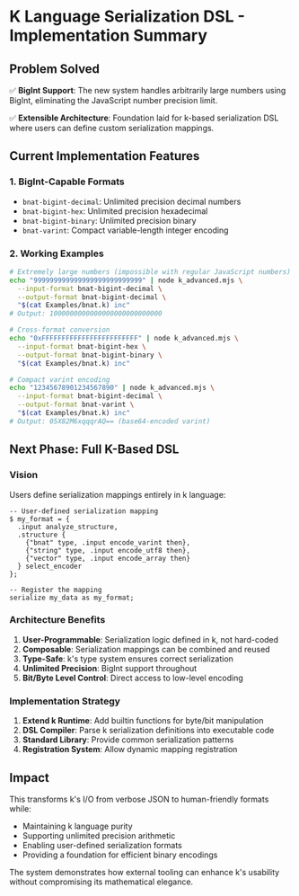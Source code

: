 # K Language Serialization DSL - Implementation Summary

## Problem Solved

✅ **BigInt Support**: The new system handles arbitrarily large numbers using BigInt, eliminating the JavaScript number precision limit.

✅ **Extensible Architecture**: Foundation laid for k-based serialization DSL where users can define custom serialization mappings.

## Current Implementation Features

### 1. BigInt-Capable Formats
- `bnat-bigint-decimal`: Unlimited precision decimal numbers
- `bnat-bigint-hex`: Unlimited precision hexadecimal  
- `bnat-bigint-binary`: Unlimited precision binary
- `bnat-varint`: Compact variable-length integer encoding

### 2. Working Examples

```bash
# Extremely large numbers (impossible with regular JavaScript numbers)
echo "999999999999999999999999999" | node k_advanced.mjs \
  --input-format bnat-bigint-decimal \
  --output-format bnat-bigint-decimal \
  "$(cat Examples/bnat.k) inc"
# Output: 1000000000000000000000000000

# Cross-format conversion
echo "0xFFFFFFFFFFFFFFFFFFFFFFFF" | node k_advanced.mjs \
  --input-format bnat-bigint-hex \
  --output-format bnat-bigint-binary \
  "$(cat Examples/bnat.k) inc"

# Compact varint encoding
echo "12345678901234567890" | node k_advanced.mjs \
  --input-format bnat-bigint-decimal \
  --output-format bnat-varint \
  "$(cat Examples/bnat.k) inc"
# Output: 05X82M6xqqqrAQ== (base64-encoded varint)
```

## Next Phase: Full K-Based DSL

### Vision
Users define serialization mappings entirely in k language:

```k
-- User-defined serialization mapping
$ my_format = {
  .input analyze_structure,
  .structure {
    {"bnat" type, .input encode_varint then},
    {"string" type, .input encode_utf8 then},  
    {"vector" type, .input encode_array then}
  } select_encoder
};

-- Register the mapping
serialize my_data as my_format;
```

### Architecture Benefits

1. **User-Programmable**: Serialization logic defined in k, not hard-coded
2. **Composable**: Serialization mappings can be combined and reused
3. **Type-Safe**: k's type system ensures correct serialization
4. **Unlimited Precision**: BigInt support throughout
5. **Bit/Byte Level Control**: Direct access to low-level encoding

### Implementation Strategy

1. **Extend k Runtime**: Add builtin functions for byte/bit manipulation
2. **DSL Compiler**: Parse k serialization definitions into executable code  
3. **Standard Library**: Provide common serialization patterns
4. **Registration System**: Allow dynamic mapping registration

## Impact

This transforms k's I/O from verbose JSON to human-friendly formats while:
- Maintaining k language purity
- Supporting unlimited precision arithmetic
- Enabling user-defined serialization formats
- Providing a foundation for efficient binary encodings

The system demonstrates how external tooling can enhance k's usability without compromising its mathematical elegance.